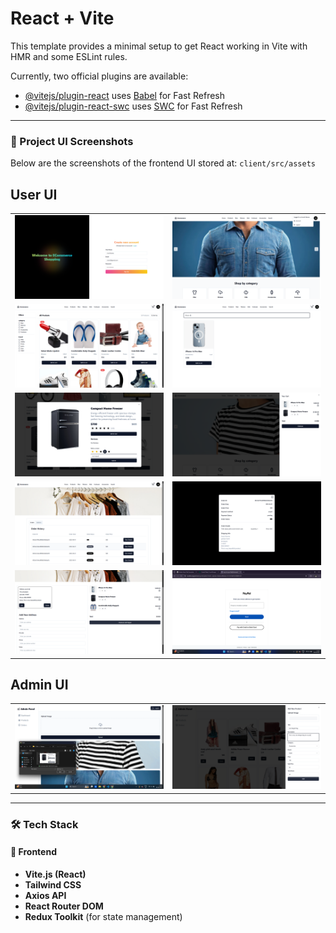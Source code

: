 # React + Vite

This template provides a minimal setup to get React working in Vite with HMR and some ESLint rules.

Currently, two official plugins are available:

- [@vitejs/plugin-react](https://github.com/vitejs/vite-plugin-react/blob/main/packages/plugin-react/README.md) uses [Babel](https://babeljs.io/) for Fast Refresh
- [@vitejs/plugin-react-swc](https://github.com/vitejs/vite-plugin-react-swc) uses [SWC](https://swc.rs/) for Fast Refresh

---
### 📸 Project UI Screenshots

Below are the screenshots of the frontend UI stored at:
`client/src/assets`

<h2>User UI</h2>

<table>
  <tr>
    <td><img src="https://github.com/VanshK-MERN71/E-commerce/blob/main/client/src/assets/Screenshot%202025-06-10%20113921.png" width="100%"/></td>
    <td><img src="https://github.com/VanshK-MERN71/E-commerce/blob/main/client/src/assets/Screenshot%202025-06-09%20141049.png" width="100%"/></td>
  </tr>
  <tr>
    <td><img src="https://github.com/VanshK-MERN71/E-commerce/blob/main/client/src/assets/Screenshot%202025-06-09%20141121.png" width="100%"/></td>
    <td><img src="https://github.com/VanshK-MERN71/E-commerce/blob/main/client/src/assets/Screenshot%202025-06-09%20141313.png" width="100%"/></td>
  </tr>
  <tr>
    <td><img src="https://github.com/VanshK-MERN71/E-commerce/blob/main/client/src/assets/Screenshot%202025-06-09%20141411.png" width="100%"/></td>
    <td><img src="https://github.com/VanshK-MERN71/E-commerce/blob/main/client/src/assets/Screenshot%202025-06-09%20141449.png" width="100%"/></td>
  </tr>
  <tr>
    <td><img src="https://github.com/VanshK-MERN71/E-commerce/blob/main/client/src/assets/Screenshot%202025-06-09%20141529.png" width="100%"/></td>
    <td><img src="https://github.com/VanshK-MERN71/E-commerce/blob/main/client/src/assets/Screenshot%202025-06-09%20141558.png" width="100%"/></td>
  </tr>
  <tr>
    <td><img src="https://github.com/VanshK-MERN71/E-commerce/blob/main/client/src/assets/Screenshot%202025-06-09%20141645.png" width="100%"/></td>
    <td><img src="https://github.com/VanshK-MERN71/E-commerce/blob/main/client/src/assets/Screenshot%202025-06-09%20142121.png" width="100%"/></td>
  </tr>
</table>

<h2>Admin UI</h2>

<table>
  <tr>
    <td><img src="https://github.com/VanshK-MERN71/E-commerce/blob/main/client/src/assets/Screenshot%202025-06-09%20142448.png" width="100%"/></td>
    <td><img src="https://github.com/VanshK-MERN71/E-commerce/blob/main/client/src/assets/Screenshot%202025-06-09%20142744.png" width="100%"/></td>
  </tr>
</table>

---

### 🛠️ Tech Stack

#### 🔷 Frontend

* **Vite.js (React)**
* **Tailwind CSS**
* **Axios API**
* **React Router DOM**
* **Redux Toolkit** (for state management)
